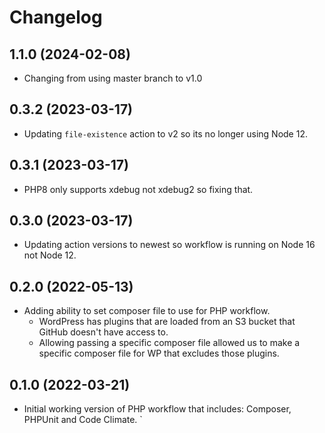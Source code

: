 # Changelog

## 1.1.0 (2024-02-08)

* Changing from using master branch to v1.0

## 0.3.2 (2023-03-17)

* Updating `file-existence` action to v2 so its no longer using Node 12.

## 0.3.1 (2023-03-17)

* PHP8 only supports xdebug not xdebug2 so fixing that.

## 0.3.0 (2023-03-17)

* Updating action versions to newest so workflow is running on Node 16 not Node 12.

## 0.2.0 (2022-05-13)

* Adding ability to set composer file to use for PHP workflow.
  * WordPress has plugins that are loaded from an S3 bucket that GitHub doesn't have access to.
  * Allowing passing a specific composer file allowed us to make a specific composer file for WP that excludes those plugins.

## 0.1.0 (2022-03-21)

* Initial working version of PHP workflow that includes: Composer, PHPUnit and Code Climate.
`
